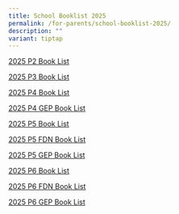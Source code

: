 ```yaml
---
title: School Booklist 2025
permalink: /for-parents/school-booklist-2025/
description: ""
variant: tiptap
---
```

<p><a href="/files/2025_Book_List/P2.pdf" rel="noopener noreferrer nofollow" target="_blank">2025 P2 Book List</a>
</p>
<p><a href="/files/2025_Book_List/P3.pdf" rel="noopener noreferrer nofollow" target="_blank">2025 P3 Book List</a>
</p>
<p><a href="/files/2025_Book_List/P4.pdf" rel="noopener noreferrer nofollow" target="_blank">2025 P4 Book List</a>
</p>
<p><a href="/files/2025_Book_List/P4_GEP.pdf" rel="noopener noreferrer nofollow" target="_blank">2025 P4 GEP Book List</a>
</p>
<p><a href="/files/2025_Book_List/P5.pdf" rel="noopener noreferrer nofollow" target="_blank">2025 P5 Book List</a>
</p>
<p><a href="/files/2025_Book_List/P5_FDN.pdf" rel="noopener noreferrer nofollow" target="_blank">2025 P5 FDN Book List</a>
</p>
<p><a href="/files/2025_Book_List/P5_GEP.pdf" rel="noopener noreferrer nofollow" target="_blank">2025 P5 GEP Book List</a>
</p>
<p><a href="/files/2025_Book_List/P6.pdf" rel="noopener noreferrer nofollow" target="_blank">2025 P6 Book List</a>
</p>
<p><a href="/files/2025_Book_List/P6_FDN.pdf" rel="noopener noreferrer nofollow" target="_blank">2025 P6 FDN Book List</a>
</p>
<p><a href="/files/2025_Book_List/P6_GEP.pdf" rel="noopener noreferrer nofollow" target="_blank">2025 P6 GEP Book List</a>
</p>